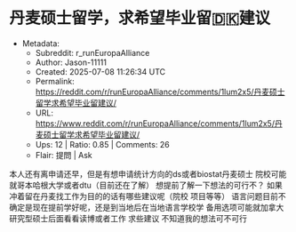 # 丹麦硕士留学，求希望毕业留🇩🇰建议

- Metadata:
  - Subreddit: r_runEuropaAlliance
  - Author: Jason-11111
  - Created: 2025-07-08 11:26:34 UTC
  - Permalink: https://reddit.com/r/runEuropaAlliance/comments/1lum2x5/丹麦硕士留学求希望毕业留建议/
  - URL: https://www.reddit.com/r/runEuropaAlliance/comments/1lum2x5/丹麦硕士留学求希望毕业留建议/
  - Ups: 12 | Ratio: 0.85 | Comments: 26
  - Flair: 提問 | Ask


本人还有离申请还早，但是有想申请统计方向的ds或者biostat丹麦硕士
院校可能就哥本哈根大学或者dtu（目前还在了解）
想提前了解一下想法的可行不？
如果冲着留在丹麦找工作为目的的话有哪些建议呢（院校 项目等等）
语言问题目前不确定是现在提前学好呢，还是到当地后在当地语言学校学
备用选项可能就加拿大研究型硕士后面看看读博或者工作 求些建议
不知道我的想法可不可行

